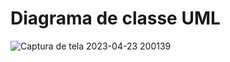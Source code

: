 <h1>Diagrama de classe UML</h1>

![Captura de tela 2023-04-23 200139](https://user-images.githubusercontent.com/81831521/233870863-58c67c48-8b08-4bd9-bb40-f34d604a92a9.png)
